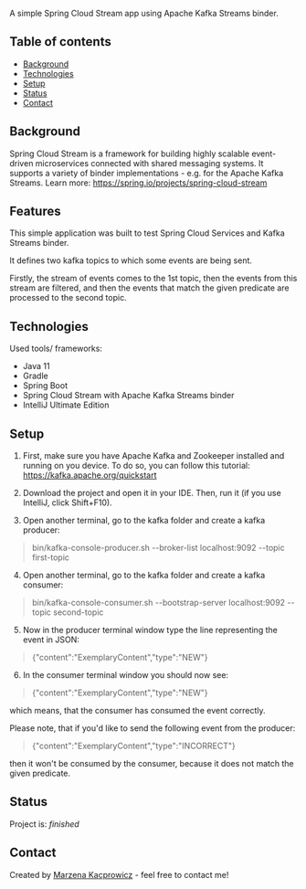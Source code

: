 A simple Spring Cloud Stream app using Apache Kafka Streams binder. 

## Table of contents
* [Background](#background)
* [Technologies](#technologies)
* [Setup](#setup)
* [Status](#status)
* [Contact](#contact)

## Background
Spring Cloud Stream is a framework for building highly scalable event-driven microservices connected with shared messaging systems. It supports a variety of binder implementations - e.g. for the Apache Kafka Streams.
Learn more: https://spring.io/projects/spring-cloud-stream

## Features
This simple application was built to test Spring Cloud Services and Kafka Streams binder. 

It defines two kafka topics to which some events are being sent. 

Firstly, the stream of events comes to the 1st topic, then the events from this stream are filtered, and then the events that match the given predicate are processed to the second topic.

## Technologies
Used tools/ frameworks:

- Java 11
- Gradle
- Spring Boot
- Spring Cloud Stream with Apache Kafka Streams binder 
- IntelliJ Ultimate Edition

## Setup
1. First, make sure you have Apache Kafka and Zookeeper installed and running on you device. To do so, you can follow this tutorial: https://kafka.apache.org/quickstart

2. Download the project and open it in your IDE. Then, run it (if you use IntelliJ, click Shift+F10). 

3. Open another terminal, go to the kafka folder and create a kafka producer:

> bin/kafka-console-producer.sh --broker-list localhost:9092 --topic first-topic

4. Open another terminal, go to the kafka folder and create a kafka consumer:

> bin/kafka-console-consumer.sh --bootstrap-server localhost:9092 --topic second-topic

5. Now in the producer terminal window type the line representing the event in JSON:

> {"content":"ExemplaryContent","type":"NEW"}

6. In the consumer terminal window you should now see:

> {"content":"ExemplaryContent","type":"NEW"}

which means, that the consumer has consumed the event correctly.

Please note, that if you'd like to send the following event from the producer:

> {"content":"ExemplaryContent","type":"INCORRECT"} 

then it won't be consumed by the consumer, because it does not match the given predicate.

## Status
Project is: _finished_ 

## Contact
Created by [Marzena Kacprowicz](http://zrobtowinternecie.pl/) - feel free to contact me!

